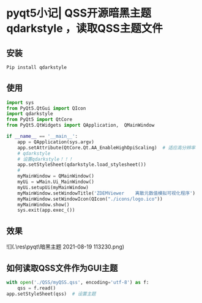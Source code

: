 # pyqt5小记| QSS开源暗黑主题qdarkstyle ，读取QSS主题文件

## 安装

```python
Pip install qdarkstyle
```

## 使用

```python
import sys
from PyQt5.QtGui import QIcon
import qdarkstyle
from PyQt5 import QtCore
from PyQt5.QtWidgets import QApplication,  QMainWindow

if __name__ == '__main__':
    app = QApplication(sys.argv)
    app.setAttribute(QtCore.Qt.AA_EnableHighDpiScaling)  # 适应高分辨率
    # qdarkstyle
    # 设置qdarkstyle！！！
    app.setStyleSheet(qdarkstyle.load_stylesheet())
    #
	myMainWindow = QMainWindow()
    myUi = wMain.Ui_MainWindow()
    myUi.setupUi(myMainWindow)
    myMainWindow.setWindowTitle('ZDEMViewer    离散元数值模拟可视化程序')
    myMainWindow.setWindowIcon(QIcon("./icons/logo.ico"))
    myMainWindow.show()
    sys.exit(app.exec_())
```

## 效果

![](.\res\pyqt\暗黑主题 2021-08-19 113230.png)

## 如何读取QSS文件作为GUI主题

```python
with open('./QSS/myQSS.qss', encoding='utf-8') as f:
	qss = f.read()
app.setStyleSheet(qss)  # 设置主题
```

